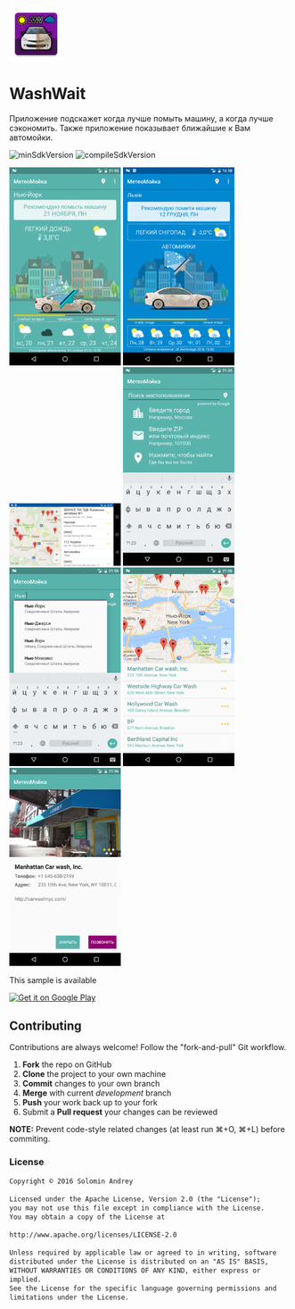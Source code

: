 ![AppIcon](https://github.com/solandmedotru/WashWait/blob/master/app/src/main/res/mipmap-xhdpi/ic_launcher.png) 
# WashWait
Приложение подскажет когда лучше помыть машину, а когда лучше сэкономить. Также приложение показывает ближайшие к Вам автомойки.

![minSdkVersion](https://img.shields.io/badge/minSdkVersion-16-yellow.svg?style=true)
![compileSdkVersion](https://img.shields.io/badge/compileSdkVersion-24-green.svg?style=true)

<img src="https://github.com/solandmedotru/WashWait/blob/master/img/Screenshot_1479665150.png" width="200">
<img src="https://github.com/solandmedotru/WashWait/blob/master/img/Screenshot_1480341511.png" width="200">
<img src="https://github.com/solandmedotru/WashWait/blob/master/img/Screenshot_1480341530.png" width="200">
<img src="https://github.com/solandmedotru/WashWait/blob/master/img/Screenshot_1479665154.png" width="200">
<img src="https://github.com/solandmedotru/WashWait/blob/master/img/Screenshot_1479665174.png" width="200">
<img src="https://github.com/solandmedotru/WashWait/blob/master/img/Screenshot_1479665191.png" width="200">
<img src="https://github.com/solandmedotru/WashWait/blob/master/img/Screenshot_1479665197.png" width="200">

This sample is available

[![Get it on Google Play](https://play.google.com/intl/en_us/badges/images/badge_new.png)](https://play.google.com/store/apps/details?id=ru.solandme.washwait)

## Contributing

Contributions are always welcome!
Follow the "fork-and-pull" Git workflow.

 1. **Fork** the repo on GitHub
 2. **Clone** the project to your own machine
 3. **Commit** changes to your own branch
 4. **Merge** with current *development* branch
 5. **Push** your work back up to your fork
 6. Submit a **Pull request** your changes can be reviewed

**NOTE:**
Prevent code-style related changes (at least run ⌘+O, ⌘+L) before commiting.

### License

	Copyright © 2016 Solomin Andrey

	Licensed under the Apache License, Version 2.0 (the "License");
	you may not use this file except in compliance with the License.
	You may obtain a copy of the License at

	http://www.apache.org/licenses/LICENSE-2.0

	Unless required by applicable law or agreed to in writing, software
	distributed under the License is distributed on an "AS IS" BASIS,
	WITHOUT WARRANTIES OR CONDITIONS OF ANY KIND, either express or 
	implied.
	See the License for the specific language governing permissions and
	limitations under the License.
